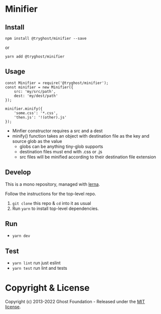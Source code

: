 # Minifier

## Install

`npm install @tryghost/minifier --save`

or

`yarn add @tryghost/minifier`


## Usage
```
const Minifier = require('@tryghost/minifier');
const minifier = new Minifier({
    src: 'my/src/path',
    dest: 'my/dest/path'
});

minifier.minify({
    'some.css': '*.css',
    'then.js': '!(other).js'
});
```

- Minfier constructor requires a src and a dest
- minify() function takes an object with destination file as the key and source glob as the value
    - globs can be anything tiny-glob supports
    - destination files must end with .css or .js
    - src files will be minified according to their destination file extension

## Develop

This is a mono repository, managed with [lerna](https://lernajs.io/).

Follow the instructions for the top-level repo.
1. `git clone` this repo & `cd` into it as usual
2. Run `yarn` to install top-level dependencies.


## Run

- `yarn dev`


## Test

- `yarn lint` run just eslint
- `yarn test` run lint and tests




# Copyright & License

Copyright (c) 2013-2022 Ghost Foundation - Released under the [MIT license](LICENSE).
